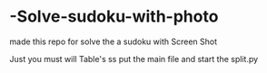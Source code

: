 # -Solve-sudoku-with-photo
made this repo for solve the  a sudoku with Screen Shot

Just you must will Table's ss put the main file and start the split.py

